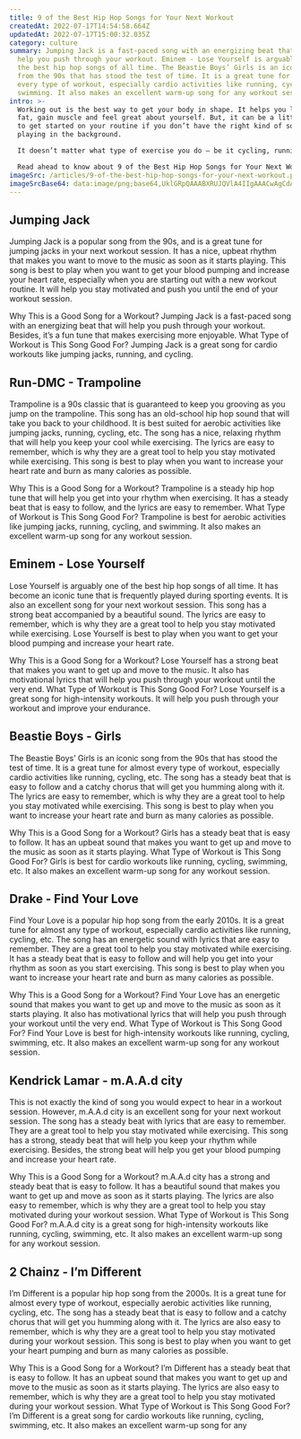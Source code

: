 ```yaml
---
title: 9 of the Best Hip Hop Songs for Your Next Workout
createdAt: 2022-07-17T14:54:58.664Z
updatedAt: 2022-07-17T15:00:32.035Z
category: culture
summary: Jumping Jack is a fast-paced song with an energizing beat that will
  help you push through your workout. Eminem - Lose Yourself is arguably one of
  the best hip hop songs of all time. The Beastie Boys’ Girls is an iconic song
  from the 90s that has stood the test of time. It is a great tune for almost
  every type of workout, especially cardio activities like running, cycling, and
  swimming. It also makes an excellent warm-up song for any workout session.
intro: >-
  Working out is the best way to get your body in shape. It helps you lose
  fat, gain muscle and feel great about yourself. But, it can be a little tough
  to get started on your routine if you don’t have the right kind of songs
  playing in the background. 

  It doesn’t matter what type of exercise you do — be it cycling, running, or another form of physical activity — music can make your workout much more enjoyable and productive. Not only will it help you keep rhythm while exercising, but also help you stay motivated throughout your workout routine. If you are struggling to find the right hip hop songs for your next workout session, we have got you covered! 

  Read ahead to know about 9 of the Best Hip Hop Songs for Your Next Workout
imageSrc: /articles/9-of-the-best-hip-hop-songs-for-your-next-workout.png
imageSrcBase64: data:image/png;base64,UklGRpQAAABXRUJQVlA4IIgAAACwAgCdASoKAAoAAUAmJYgCdAYp35AMGer3YTafqNAA/DQXb67UUAIJZVjZc2yfu7QiwH5RMu98v89AJWe9L6B9KwRzt8f9QgXoOlQGAT2GOcMnbibOZmm86o25RP4Fcit/Lg4BD8fW2B8BWFd4YMVlBVBu4fShP8ZZy6oQmEn/6m/z0XdMAAAA
---
```


## Jumping Jack

Jumping Jack is a popular song from the 90s, and is a great tune for jumping jacks in your next workout session. It has a nice, upbeat rhythm that makes you want to move to the music as soon as it starts playing.
This song is best to play when you want to get your blood pumping and increase your heart rate, especially when you are starting out with a new workout routine. It will help you stay motivated and push you until the end of your workout session.

Why This is a Good Song for a Workout? 
Jumping Jack is a fast-paced song with an energizing beat that will help you push through your workout. Besides, it’s a fun tune that makes exercising more enjoyable. 
What Type of Workout is This Song Good For? 
Jumping Jack is a great song for cardio workouts like jumping jacks, running, and cycling.

## Run-DMC - Trampoline

Trampoline is a 90s classic that is guaranteed to keep you grooving as you jump on the trampoline. This song has an old-school hip hop sound that will take you back to your childhood. It is best suited for aerobic activities like jumping jacks, running, cycling, etc.
The song has a nice, relaxing rhythm that will help you keep your cool while exercising. The lyrics are easy to remember, which is why they are a great tool to help you stay motivated while exercising.
This song is best to play when you want to increase your heart rate and burn as many calories as possible.

Why This is a Good Song for a Workout? 
Trampoline is a steady hip hop tune that will help you get into your rhythm when exercising. It has a steady beat that is easy to follow, and the lyrics are easy to remember. 
What Type of Workout is This Song Good For? 
Trampoline is best for aerobic activities like jumping jacks, running, cycling, and swimming. It also makes an excellent warm-up song for any workout session.

## Eminem - Lose Yourself

Lose Yourself is arguably one of the best hip hop songs of all time. It has become an iconic tune that is frequently played during sporting events. It is also an excellent song for your next workout session.
This song has a strong beat accompanied by a beautiful sound. The lyrics are easy to remember, which is why they are a great tool to help you stay motivated while exercising.
Lose Yourself is best to play when you want to get your blood pumping and increase your heart rate.

Why This is a Good Song for a Workout? 
Lose Yourself has a strong beat that makes you want to get up and move to the music. It also has motivational lyrics that will help you push through your workout until the very end. 
What Type of Workout is This Song Good For? 
Lose Yourself is a great song for high-intensity workouts. It will help you push through your workout and improve your endurance.

## Beastie Boys - Girls

The Beastie Boys’ Girls is an iconic song from the 90s that has stood the test of time. It is a great tune for almost every type of workout, especially cardio activities like running, cycling, etc.
The song has a steady beat that is easy to follow and a catchy chorus that will get you humming along with it. The lyrics are easy to remember, which is why they are a great tool to help you stay motivated while exercising.
This song is best to play when you want to increase your heart rate and burn as many calories as possible.

Why This is a Good Song for a Workout? 
Girls has a steady beat that is easy to follow. It has an upbeat sound that makes you want to get up and move to the music as soon as it starts playing. 
What Type of Workout is This Song Good For? 
Girls is best for cardio workouts like running, cycling, swimming, etc. It also makes an excellent warm-up song for any workout session.

## Drake - Find Your Love

Find Your Love is a popular hip hop song from the early 2010s. It is a great tune for almost any type of workout, especially cardio activities like running, cycling, etc.
The song has an energetic sound with lyrics that are easy to remember. They are a great tool to help you stay motivated while exercising.
It has a steady beat that is easy to follow and will help you get into your rhythm as soon as you start exercising.
This song is best to play when you want to increase your heart rate and burn as many calories as possible.

Why This is a Good Song for a Workout? 
Find Your Love has an energetic sound that makes you want to get up and move to the music as soon as it starts playing. It also has motivational lyrics that will help you push through your workout until the very end. 
What Type of Workout is This Song Good For? 
Find Your Love is best for high-intensity workouts like running, cycling, swimming, etc. It also makes an excellent warm-up song for any workout session.

## Kendrick Lamar - m.A.A.d city

This is not exactly the kind of song you would expect to hear in a workout session. However, m.A.A.d city is an excellent song for your next workout session. The song has a steady beat with lyrics that are easy to remember. They are a great tool to help you stay motivated while exercising.
This song has a strong, steady beat that will help you keep your rhythm while exercising. Besides, the strong beat will help you get your blood pumping and increase your heart rate.

Why This is a Good Song for a Workout? 
m.A.A.d city has a strong and steady beat that is easy to follow. It has a beautiful sound that makes you want to get up and move as soon as it starts playing. The lyrics are also easy to remember, which is why they are a great tool to help you stay motivated during your workout session. 
What Type of Workout is This Song Good For? 
m.A.A.d city is a great song for high-intensity workouts like running, cycling, swimming, etc. It also makes an excellent warm-up song for any workout session.

## 2 Chainz - I’m Different

I’m Different is a popular hip hop song from the 2000s. It is a great tune for almost every type of workout, especially aerobic activities like running, cycling, etc.
The song has a steady beat that is easy to follow and a catchy chorus that will get you humming along with it. The lyrics are also easy to remember, which is why they are a great tool to help you stay motivated during your workout session.
This song is best to play when you want to get your heart pumping and burn as many calories as possible.

Why This is a Good Song for a Workout? 
I’m Different has a steady beat that is easy to follow. It has an upbeat sound that makes you want to get up and move to the music as soon as it starts playing. The lyrics are also easy to remember, which is why they are a great tool to help you stay motivated during your workout session. 
What Type of Workout is This Song Good For? 
I’m Different is a great song for cardio workouts like running, cycling, swimming, etc. It also makes an excellent warm-up song for any
